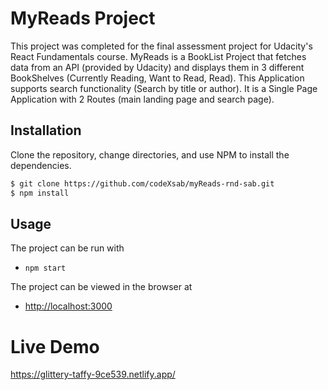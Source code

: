 # MyReads Project

This project was completed for the final assessment project for Udacity's React Fundamentals course.
MyReads is a BookList Project that fetches data from an API (provided by Udacity) and displays them in 3 different BookShelves (Currently Reading, Want to Read, Read). 
This Application supports search functionality (Search by title or author). 
It is a Single Page Application with 2 Routes (main landing page and search page).

## Installation

Clone the repository, change directories, and use NPM to install the dependencies.

```bash
$ git clone https://github.com/codeXsab/myReads-rnd-sab.git
$ npm install
```

## Usage

The project can be run with

- `npm start`

The project can be viewed in the browser at

- [http://localhost:3000](http://localhost:3000)

# Live Demo
https://glittery-taffy-9ce539.netlify.app/
